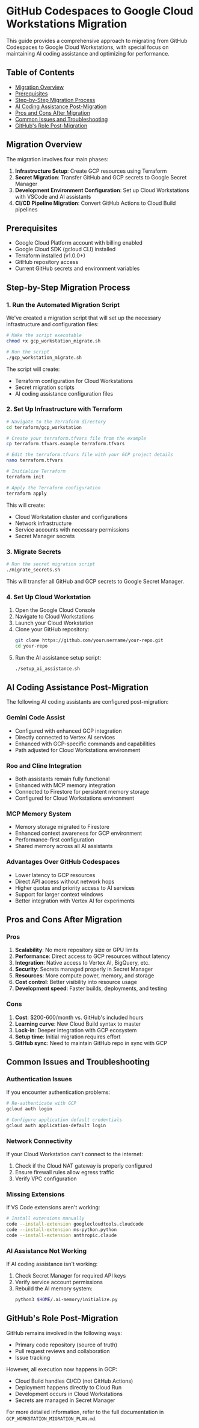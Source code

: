 # GitHub Codespaces to Google Cloud Workstations Migration

This guide provides a comprehensive approach to migrating from GitHub Codespaces to Google Cloud Workstations, with special focus on maintaining AI coding assistance and optimizing for performance.

## Table of Contents

- [Migration Overview](#migration-overview)
- [Prerequisites](#prerequisites)
- [Step-by-Step Migration Process](#step-by-step-migration-process)
- [AI Coding Assistance Post-Migration](#ai-coding-assistance-post-migration)
- [Pros and Cons After Migration](#pros-and-cons-after-migration)
- [Common Issues and Troubleshooting](#common-issues-and-troubleshooting)
- [GitHub's Role Post-Migration](#githubs-role-post-migration)

## Migration Overview

The migration involves four main phases:

1. **Infrastructure Setup**: Create GCP resources using Terraform
2. **Secret Migration**: Transfer GitHub and GCP secrets to Google Secret Manager
3. **Development Environment Configuration**: Set up Cloud Workstations with VSCode and AI assistants
4. **CI/CD Pipeline Migration**: Convert GitHub Actions to Cloud Build pipelines

## Prerequisites

- Google Cloud Platform account with billing enabled
- Google Cloud SDK (gcloud CLI) installed
- Terraform installed (v1.0.0+)
- GitHub repository access
- Current GitHub secrets and environment variables

## Step-by-Step Migration Process

### 1. Run the Automated Migration Script

We've created a migration script that will set up the necessary infrastructure and configuration files:

```bash
# Make the script executable
chmod +x gcp_workstation_migrate.sh

# Run the script
./gcp_workstation_migrate.sh
```

The script will create:
- Terraform configuration for Cloud Workstations
- Secret migration scripts
- AI coding assistance configuration files

### 2. Set Up Infrastructure with Terraform

```bash
# Navigate to the Terraform directory
cd terraform/gcp_workstation

# Create your terraform.tfvars file from the example
cp terraform.tfvars.example terraform.tfvars

# Edit the terraform.tfvars file with your GCP project details
nano terraform.tfvars

# Initialize Terraform
terraform init

# Apply the Terraform configuration
terraform apply
```

This will create:
- Cloud Workstation cluster and configurations
- Network infrastructure
- Service accounts with necessary permissions
- Secret Manager secrets

### 3. Migrate Secrets

```bash
# Run the secret migration script
./migrate_secrets.sh
```

This will transfer all GitHub and GCP secrets to Google Secret Manager.

### 4. Set Up Cloud Workstation

1. Open the Google Cloud Console
2. Navigate to Cloud Workstations
3. Launch your Cloud Workstation
4. Clone your GitHub repository:
   ```bash
   git clone https://github.com/yourusername/your-repo.git
   cd your-repo
   ```
5. Run the AI assistance setup script:
   ```bash
   ./setup_ai_assistance.sh
   ```

## AI Coding Assistance Post-Migration

The following AI coding assistants are configured post-migration:

### Gemini Code Assist

- Configured with enhanced GCP integration
- Directly connected to Vertex AI services
- Enhanced with GCP-specific commands and capabilities
- Path adjusted for Cloud Workstations environment

### Roo and Cline Integration

- Both assistants remain fully functional
- Enhanced with MCP memory integration
- Connected to Firestore for persistent memory storage
- Configured for Cloud Workstations environment

### MCP Memory System

- Memory storage migrated to Firestore
- Enhanced context awareness for GCP environment
- Performance-first configuration
- Shared memory across all AI assistants

### Advantages Over GitHub Codespaces

- Lower latency to GCP resources
- Direct API access without network hops
- Higher quotas and priority access to AI services
- Support for larger context windows
- Better integration with Vertex AI for experiments

## Pros and Cons After Migration

### Pros

1. **Scalability**: No more repository size or GPU limits
2. **Performance**: Direct access to GCP resources without latency
3. **Integration**: Native access to Vertex AI, BigQuery, etc.
4. **Security**: Secrets managed properly in Secret Manager
5. **Resources**: More compute power, memory, and storage
6. **Cost control**: Better visibility into resource usage
7. **Development speed**: Faster builds, deployments, and testing

### Cons

1. **Cost**: $200-600/month vs. GitHub's included hours
2. **Learning curve**: New Cloud Build syntax to master
3. **Lock-in**: Deeper integration with GCP ecosystem
4. **Setup time**: Initial migration requires effort
5. **GitHub sync**: Need to maintain GitHub repo in sync with GCP

## Common Issues and Troubleshooting

### Authentication Issues

If you encounter authentication problems:

```bash
# Re-authenticate with GCP
gcloud auth login

# Configure application default credentials
gcloud auth application-default login
```

### Network Connectivity

If your Cloud Workstation can't connect to the internet:

1. Check if the Cloud NAT gateway is properly configured
2. Ensure firewall rules allow egress traffic
3. Verify VPC configuration

### Missing Extensions

If VS Code extensions aren't working:

```bash
# Install extensions manually
code --install-extension googlecloudtools.cloudcode
code --install-extension ms-python.python
code --install-extension anthropic.claude
```

### AI Assistance Not Working

If AI coding assistance isn't working:

1. Check Secret Manager for required API keys
2. Verify service account permissions
3. Rebuild the AI memory system:
   ```bash
   python3 $HOME/.ai-memory/initialize.py
   ```

## GitHub's Role Post-Migration

GitHub remains involved in the following ways:
- Primary code repository (source of truth)
- Pull request reviews and collaboration
- Issue tracking

However, all execution now happens in GCP:
- Cloud Build handles CI/CD (not GitHub Actions)
- Deployment happens directly to Cloud Run
- Development occurs in Cloud Workstations
- Secrets are managed in Secret Manager

For more detailed information, refer to the full documentation in `GCP_WORKSTATION_MIGRATION_PLAN.md`.
